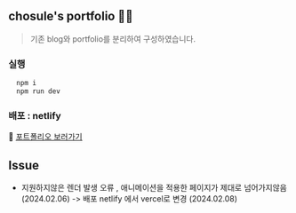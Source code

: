 ## chosule's portfolio 🙋‍♀️
> 기존 blog와 portfolio를 분리하여 구성하였습니다.

### 실행

```js
  npm i
  npm run dev
```

### 배포 : netlify 

💎 [포트폴리오 보러가기](https://chosule-portfolio.vercel.app/)


## Issue
- 지원하지않은 렌더 발생 오류 , 애니메이션을 적용한 페이지가 제대로 넘어가지않음 (2024.02.06) -> 배포 netlify 에서 vercel로 변경 (2024.02.08)

